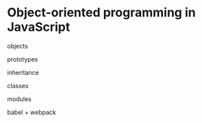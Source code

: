 # Object-oriented programming in JavaScript

objects

prototypes

inheritance

classes

modules

babel + webpack
